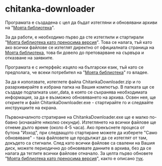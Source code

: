 # chitanka-downloader

Програмата е създадена с цел да бъдат изтегляни и обновявани архиви на "[Моята библиотека](https://chitanka.info/)".  

За да работи, е необходимо първо да сте изтеглили и стартирали "[Моята библиотека като преносима версия](https://forum.chitanka.info/chitanka-standalone-edition-t6309.html)".
Това се налага, тъй като ако всички файлове се изтеглят директно от официалната страница на [Моята библиотека](https://chitanka.info/), това би довело до претоварване на сървъра и отказване на заявките.

Програмата е с интерфейс изцяло на български език, тъй като се предполага, че всеки потребител на "[Моята библиотека](https://chitanka.info/)" го владее.

За да я използвате, изтеглете файла ChitankaDownloader.zip и го разархивирайте в избрана папка на Вашия компютър.
В папката ще се създаде подпапката user_data, в която се съхранява необходимата информация, за да е възможно обновяването на архива.
Освен нея, ще откриете и файл ChitankaDownloader.exe - стартирайте го и следвайте инструкциите на екрана.

Първоначалното стратиране на ChitankaDownloader.exe ще е малко по-бавно (изчакайте няколко секунди). 
Изтеглянето на всички файлове ще отнеме дълго време (около 4-5 часа). 
Ако прекъснете процеса от бутона "Изход", при следващото стартиране можете да изберете "Само обновяване" - така файловете ще продължат да се изтеглят от там, докъдето са стигнали.
След като всички файлове са свалени на Вашия диск, можете периодично до обновявате данните в архива, без да се налага да теглите всички файлове отначало.
За целта първо обновете "[Моята библиотека като преносима версия](https://forum.chitanka.info/chitanka-standalone-edition-t6309.html)", както е описано [тук](https://chitanka.info/resources/own-server).
